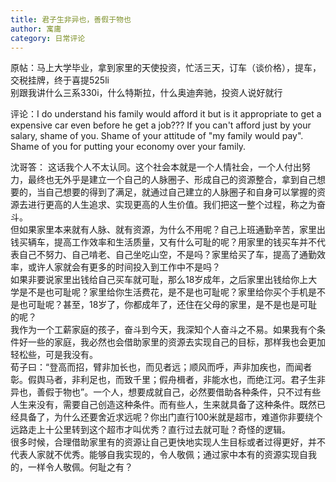 ```yaml
---
title: 君子生非异也，善假于物也
author: 寓庸
category: 日常评论
---
```

原帖：马上大学毕业，拿到家里的天使投资，忙活三天，订车（谈价格），提车，交税挂牌，终于喜提525li  
别跟我讲什么三系330i，什么特斯拉，什么奥迪奔驰，投资人说好就行

评论：I do understand his family would afford it but is it appropriate to get a expensive car even before he get a job??? If you can't afford just by your salary, shame of you. Shame of your attitude of "my family would pay". Shame of you for putting your economy over your family. 

沈哥答：
这话我个人不太认同。这个社会本就是一个人情社会，一个人付出努力，最终也无外乎是建立一个自己的人脉圈子、形成自己的资源整合，拿到自己想要的，当自己想要的得到了满足，就通过自己建立的人脉圈子和自身可以掌握的资源去进行更高的人生追求、实现更高的人生价值。我们把这一整个过程，称之为奋斗。  
但如果家里本来就有人脉、就有资源，为什么不用呢？自己上班通勤辛苦，家里出钱买辆车，提高工作效率和生活质量，又有什么可耻的呢？用家里的钱买车并不代表自己不努力、自己啃老、自己坐吃山空，不是吗？家里给买了车，提高了通勤效率，或许人家就会有更多的时间投入到工作中不是吗？  
如果非要说家里出钱给自己买车就可耻，那么18岁成年，之后家里出钱给你上大学是不是也可耻呢？家里给你生活费花，是不是也可耻呢？家里给你买个手机是不是也可耻呢？甚至，18岁了，你都成年了，还住在父母的家里，是不是也是可耻的呢？  
我作为一个工薪家庭的孩子，奋斗到今天，我深知个人奋斗之不易。如果我有个条件好一些的家庭，我必然也会借助家里的资源去实现自己的目标，那样我也会更加轻松些，可是我没有。  
荀子曰：“登高而招，臂非加长也，而见者远；顺风而呼，声非加疾也，而闻者彰。假舆马者，非利足也，而致千里；假舟楫者，非能水也，而绝江河。君子生非异也，善假于物也”。一个人，想要成就自己，必然要借助各种条件，只不过有些人生来没有，需要自己创造这种条件。而有些人，生来就具备了这种条件。既然已经具备了，为什么还要舍近求远呢？你出门直行100米就是超市，难道你非要绕个远路走上十公里转到这个超市才叫优秀？直行过去就可耻？奇怪的逻辑。  
很多时候，合理借助家里有的资源让自己更快地实现人生目标或者过得更好，并不代表人家就不优秀。能够自我实现的，令人敬佩；通过家中本有的资源实现自我的，一样令人敬佩。何耻之有？